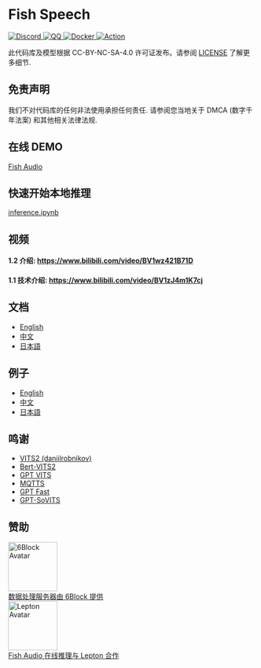 # Fish Speech

<div>
<a target="_blank" href="https://discord.gg/Es5qTB9BcN">
<img alt="Discord" src="https://img.shields.io/discord/1214047546020728892?color=%23738ADB&label=Discord&logo=discord&logoColor=white&style=flat-square"/>
</a>
<a target="_blank" href="http://qm.qq.com/cgi-bin/qm/qr?_wv=1027&k=jCKlUP7QgSm9kh95UlBoYv6s1I-Apl1M&authKey=xI5ttVAp3do68IpEYEalwXSYZFdfxZSkah%2BctF5FIMyN2NqAa003vFtLqJyAVRfF&noverify=0&group_code=593946093">
<img alt="QQ" src="https://img.shields.io/badge/QQ Group-%2312B7F5?logo=tencent-qq&logoColor=white&style=flat-square"/>
</a>
<a target="_blank" href="https://hub.docker.com/r/lengyue233/fish-speech">
<img alt="Docker" src="https://img.shields.io/docker/pulls/lengyue233/fish-speech?style=flat-square&logo=docker"/>
</a>
<a target="_blank" href="https://github.com/fishaudio/fish-speech/actions/workflows/build-windows-package.yml">
<img alt="Action" src="https://img.shields.io/github/actions/workflow/status/fishaudio/fish-speech/build-windows-package.yml?style=flat-square&label=Build%20Windows%20Package&logo=github"/>
</a>
</div>

此代码库及模型根据 CC-BY-NC-SA-4.0 许可证发布。请参阅 [LICENSE](LICENSE) 了解更多细节.

## 免责声明
 
我们不对代码库的任何非法使用承担任何责任. 请参阅您当地关于 DMCA (数字千年法案) 和其他相关法律法规.

## 在线 DEMO

[Fish Audio](https://fish.audio)

## 快速开始本地推理

[inference.ipynb](/inference.ipynb)

## 视频

#### 1.2 介绍: https://www.bilibili.com/video/BV1wz421B71D

#### 1.1 技术介绍: https://www.bilibili.com/video/BV1zJ4m1K7cj

## 文档

- [English](https://speech.fish.audio/en/)
- [中文](https://speech.fish.audio/)
- [日本語](https://speech.fish.audio/ja/)

## 例子

- [English](https://speech.fish.audio/en/samples/)
- [中文](https://speech.fish.audio/samples/)
- [日本語](https://speech.fish.audio/ja/samples/)

## 鸣谢

- [VITS2 (daniilrobnikov)](https://github.com/daniilrobnikov/vits2)
- [Bert-VITS2](https://github.com/fishaudio/Bert-VITS2)
- [GPT VITS](https://github.com/innnky/gpt-vits)
- [MQTTS](https://github.com/b04901014/MQTTS)
- [GPT Fast](https://github.com/pytorch-labs/gpt-fast)
- [GPT-SoVITS](https://github.com/RVC-Boss/GPT-SoVITS)

## 赞助

<div>
  <a href="https://6block.com/">
    <img src="https://avatars.githubusercontent.com/u/60573493" width="100" height="100" alt="6Block Avatar"/>
  </a>
  <br>
  <a href="https://6block.com/">数据处理服务器由 6Block 提供</a>
</div>
<div>
  <a href="https://www.lepton.ai/">
    <img src="https://www.lepton.ai/favicons/apple-touch-icon.png" width="100" height="100" alt="Lepton Avatar"/>
  </a>
  <br>
  <a href="https://www.lepton.ai/">Fish Audio 在线推理与 Lepton 合作</a>
</div>
